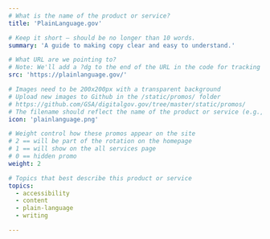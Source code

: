 ```yaml
---
# What is the name of the product or service?
title: 'PlainLanguage.gov'

# Keep it short — should be no longer than 10 words.
summary: 'A guide to making copy clear and easy to understand.'

# What URL are we pointing to?
# Note: We'll add a ?dg to the end of the URL in the code for tracking purposes
src: 'https://plainlanguage.gov/'

# Images need to be 200x200px with a transparent background
# Upload new images to Github in the /static/promos/ folder
# https://github.com/GSA/digitalgov.gov/tree/master/static/promos/
# The filename should reflect the name of the product or service (e.g., challenge-gov.png)
icon: 'plainlanguage.png'

# Weight control how these promos appear on the site
# 2 == will be part of the rotation on the homepage
# 1 == will show on the all services page
# 0 == hidden promo
weight: 2

# Topics that best describe this product or service
topics:
  - accessibility
  - content
  - plain-language
  - writing

---
```

